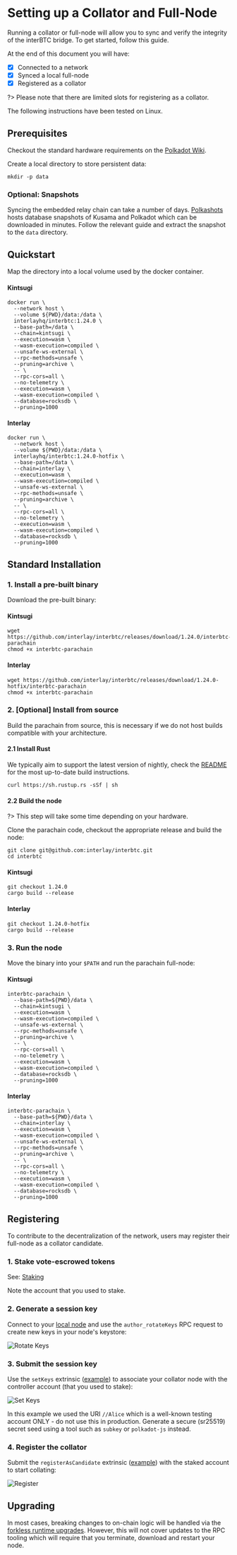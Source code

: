 # Setting up a Collator and Full-Node

Running a collator or full-node will allow you to sync and verify the integrity of the interBTC bridge.
To get started, follow this guide.

At the end of this document you will have:

- [x] Connected to a network
- [x] Synced a local full-node
- [x] Registered as a collator

?> Please note that there are limited slots for registering as a collator.

The following instructions have been tested on Linux.

## Prerequisites

Checkout the standard hardware requirements on the [Polkadot Wiki](https://wiki.polkadot.network/docs/en/maintain-guides-how-to-validate-polkadot#requirements).

Create a local directory to store persistent data:

```shell
mkdir -p data
```

### Optional: Snapshots

Syncing the embedded relay chain can take a number of days. [Polkashots](https://polkashots.io/) hosts database snapshots of Kusama and Polkadot which can be downloaded in minutes. Follow the relevant guide and extract the snapshot to the `data` directory.

## Quickstart

Map the directory into a local volume used by the docker container.

<!-- tabs:start -->

#### **Kintsugi**

```shell
docker run \
  --network host \
  --volume ${PWD}/data:/data \
  interlayhq/interbtc:1.24.0 \
  --base-path=/data \
  --chain=kintsugi \
  --execution=wasm \
  --wasm-execution=compiled \
  --unsafe-ws-external \
  --rpc-methods=unsafe \
  --pruning=archive \
  -- \
  --rpc-cors=all \
  --no-telemetry \
  --execution=wasm \
  --wasm-execution=compiled \
  --database=rocksdb \
  --pruning=1000
```

#### **Interlay**

```shell
docker run \
  --network host \
  --volume ${PWD}/data:/data \
  interlayhq/interbtc:1.24.0-hotfix \
  --base-path=/data \
  --chain=interlay \
  --execution=wasm \
  --wasm-execution=compiled \
  --unsafe-ws-external \
  --rpc-methods=unsafe \
  --pruning=archive \
  -- \
  --rpc-cors=all \
  --no-telemetry \
  --execution=wasm \
  --wasm-execution=compiled \
  --database=rocksdb \
  --pruning=1000
```

<!-- tabs:end -->

## Standard Installation

### 1. Install a pre-built binary

Download the pre-built binary:

<!-- tabs:start -->

#### **Kintsugi**

```shell
wget https://github.com/interlay/interbtc/releases/download/1.24.0/interbtc-parachain
chmod +x interbtc-parachain
```

#### **Interlay**

```shell
wget https://github.com/interlay/interbtc/releases/download/1.24.0-hotfix/interbtc-parachain
chmod +x interbtc-parachain
```

<!-- tabs:end -->

### 2. [Optional] Install from source

Build the parachain from source, this is necessary if we do not host builds compatible with your architecture.

#### 2.1 Install Rust

We typically aim to support the latest version of nightly, check the [README](https://github.com/interlay/interbtc/blob/master/README.md) for the most up-to-date build instructions.

```shell
curl https://sh.rustup.rs -sSf | sh
```

#### 2.2 Build the node

?> This step will take some time depending on your hardware.

Clone the parachain code, checkout the appropriate release and build the node:

```shell
git clone git@github.com:interlay/interbtc.git
cd interbtc
```

<!-- tabs:start -->

#### **Kintsugi**

```shell
git checkout 1.24.0
cargo build --release
```

#### **Interlay**

```shell
git checkout 1.24.0-hotfix
cargo build --release
```

<!-- tabs:end -->

### 3. Run the node

Move the binary into your `$PATH` and run the parachain full-node:

<!-- tabs:start -->

#### **Kintsugi**

```shell
interbtc-parachain \
  --base-path=${PWD}/data \
  --chain=kintsugi \
  --execution=wasm \
  --wasm-execution=compiled \
  --unsafe-ws-external \
  --rpc-methods=unsafe \
  --pruning=archive \
  -- \
  --rpc-cors=all \
  --no-telemetry \
  --execution=wasm \
  --wasm-execution=compiled \
  --database=rocksdb \
  --pruning=1000
```

#### **Interlay**

```shell
interbtc-parachain \
  --base-path=${PWD}/data \
  --chain=interlay \
  --execution=wasm \
  --wasm-execution=compiled \
  --unsafe-ws-external \
  --rpc-methods=unsafe \
  --pruning=archive \
  -- \
  --rpc-cors=all \
  --no-telemetry \
  --execution=wasm \
  --wasm-execution=compiled \
  --database=rocksdb \
  --pruning=1000
```

<!-- tabs:end -->

## Registering

To contribute to the decentralization of the network, users may register their full-node as a collator candidate.

### 1. Stake vote-escrowed tokens

See: [Staking](/collator/overview?id=staking)

Note the account that you used to stake.

### 2. Generate a session key

Connect to your [local node](https://polkadot.js.org/apps/?rpc=ws%3A%2F%2F127.0.0.1%3A9944#/rpc) and use the `author_rotateKeys` RPC request to create new keys in your node's keystore:

![Rotate Keys](../_assets/img/collator/rotate-keys.png)

### 3. Submit the session key

Use the `setKeys` extrinsic ([example](https://polkadot.js.org/apps/?rpc=wss%3A%2F%2Fapi-kusama.interlay.io%2Fparachain#/extrinsics/decode/0x520044d46c1f308c4d0bb487bc548e210188859ac934a9863f64b47d0cbea08d2e6300)) to associate your collator node with the controller account (that you used to stake):

![Set Keys](../_assets/img/collator/set-keys.png)

In this example we used the URI `//Alice` which is a well-known testing account ONLY - do not use this in production. Generate a secure (sr25519) secret seed using a tool such as `subkey` or `polkadot-js` instead.

### 4. Register the collator

Submit the `registerAsCandidate` extrinsic ([example](https://polkadot.js.org/apps/?rpc=wss%3A%2F%2Fapi-kusama.interlay.io%2Fparachain#/extrinsics/decode/0x5103)) with the staked account to start collating:

![Register](../_assets/img/collator/register.png)

## Upgrading

In most cases, breaking changes to on-chain logic will be handled via the [forkless runtime upgrades](https://substrate.dev/docs/en/knowledgebase/runtime/upgrades#forkless-runtime-upgrades). However, this will not cover updates to the RPC tooling which will require that you terminate, download and restart your node.
